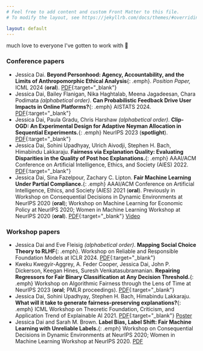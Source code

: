 ```yaml
---
# Feel free to add content and custom Front Matter to this file.
# To modify the layout, see https://jekyllrb.com/docs/themes/#overriding-theme-defaults

layout: default
---
```


much love to everyone I've gotten to work with 🙂

### Conference papers

- Jessica Dai. **Beyond Personhood: Agency, Accountability, and the Limits of Anthropomorphic Ethical Analysis**{: .emph}. _Position Paper,_ ICML 2024 (**oral**). [PDF](https://arxiv.org/abs/2404.13861){:target="_blank"}
- Jessica Dai, Bailey Flanigan, Nika Haghtalab, Meena Jagadeesan, Chara Podimata _(alphabetical order)_. **Can Probabilistic Feedback Drive User Impacts in Online Platforms?**{: .emph} AISTATS 2024. [PDF](https://arxiv.org/abs/2401.05304){:target="_blank"}
- Jessica Dai, Paula Gradu, Chris Harshaw _(alphabetical order)_. **Clip-OGD: An Experimental Design for Adaptive Neyman Allocation in Sequential Experiments.**{: .emph} NeurIPS 2023 (**spotlight**). [PDF](https://arxiv.org/abs/2305.17187){:target="_blank"} 
- Jessica Dai, Sohini Upadhyay, Ulrich Aivodji, Stephen H. Bach, Himabindu Lakkaraju. **Fairness via Explanation Quality:
Evaluating Disparities in the Quality of Post hoc Explanations.**{: .emph} AAAI/ACM Conference on Artificial Intelligence, Ethics, and Society (AIES) 2022. [PDF](https://arxiv.org/abs/2205.07277){:target="_blank"} 
- Jessica Dai, Sina Fazelpour, Zachary C. Lipton. **Fair Machine Learning Under Partial Compliance.**{: .emph} AAAI/ACM Conference on Artificial Intelligence, Ethics, and Society (AIES) 2021 (**oral**). Previously in Workshop on Consequential Decisions in Dynamic Environments at NeurIPS 2020 (**oral**); Workshop on Machine Learning for Economic Policy at NeurIPS 2020;
Women in Machine Learning Workshop at NeurIPS 2020 (**oral**). [PDF](https://arxiv.org/abs/2011.03654){:target="_blank"} [Video](https://slideslive.com/38942278/fair-machine-learning-under-partial-compliance)


### Workshop papers

- Jessica Dai and Eve Fleisig _(alphabetical order)_. **Mapping Social Choice Theory to RLHF**{: .emph}. Workshop on Reliable and Responsible Foundation Models at ICLR 2024. [PDF](https://arxiv.org/abs/2404.13038){:target="_blank"}
- Kweku Kwegyir-Aggrey, A. Feder Cooper, Jessica Dai, John P. Dickerson, Keegan Hines, Suresh Venkatasubramanian. **Repairing Regressors for Fair Binary Classification at Any Decision Threshold.**{: .emph} Workshop on Algorithmic Fairness through the Lens of Time at NeurIPS 2023 (**oral**; PMLR proceedings). [PDF](https://arxiv.org/abs/2203.07490){:target="_blank"}
- Jessica Dai, Sohini Upadhyay, Stephen H. Bach, Himabindu Lakkaraju. **What will it take to generate fairness-preserving explanations?**{: .emph} ICML Workshop on Theoretic Foundation, Criticism, and Application Trend of Explainable AI 2021. [PDF](https://arxiv.org/pdf/2106.13346.pdf){:target="_blank"} [Poster](https://github.com/ICML2021-XAI/Summary-Slides/blob/main/What%20will%20it%20take%20to%20generate%20fairness-preserving%20explanations.pdf)
- Jessica Dai and Sarah M. Brown. **Label Bias, Label Shift: Fair Machine Learning with Unreliable Labels.**{: .emph} Workshop on Consequential Decisions in Dynamic Environments at NeurIPS 2020; Women in Machine Learning Workshop at NeurIPS 2020. [PDF](https://dynamicdecisions.github.io/assets/pdfs/29.pdf)
